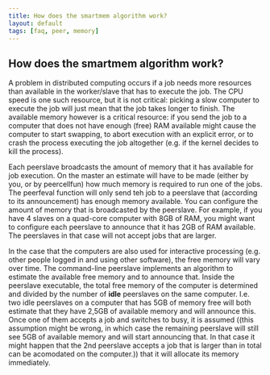 ```yaml
---
title: How does the smartmem algorithm work?
layout: default
tags: [faq, peer, memory]
---
```


##  How does the smartmem algorithm work?

A problem in distributed computing occurs if a job needs more resources than available in the worker/slave that has to execute the job. The CPU speed is one such resource, but it is not critical: picking a slow computer to execute the job will just mean that the job takes longer to finish. The available memory however is a critical resource: if you send the job to a computer that does not have enough (free) RAM available might cause the computer to start swapping, to abort execution with an explicit error, or to crash the process executing the job altogether (e.g. if the kernel decides to kill the process). 

Each peerslave broadcasts the amount of memory that it has available for job execution. On the master an estimate will have to be made (either by you, or by peercellfun) how much memory is required to run one of the jobs. The peerfeval function will only send teh job to a peerslave that (according to its announcement) has enough memory available. You can configure the amount of memory that is broadcasted by the peerslave. For example, if you have 4 slaves on a quad-core computer with 8GB of RAM, you might want to configure each peerslave to announce that it has 2GB of RAM available. The peerslaves in that case will not accept jobs that are larger.

In the case that the computers are also used for interactive processing (e.g. other people logged in and using other software), the free memory will vary over time. The command-line peerslave implements an algorithm to estimate the available free memory and to announce that. Inside the peerslave executable, the total free memory of the computer is determined and divided by the number of **idle** peerslaves on the same computer. I.e. two idle peerslaves on a computer that has 5GB of memory free will both estimate that they have 2,5GB of available memory and will announce this. Once one of them accepts a job and switches to busy, it is assumed ((this assumption might be wrong, in which case the remaining peerslave will still see 5GB of available memory and will start announcing that. In that case it might happen that the 2nd peerslave accepts a job that is larger than in total can be acomodated on the computer.))
 that it will allocate its memory immediately.

